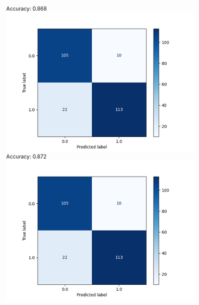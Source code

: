 Accuracy: 0.868
![](./model/confusion_matrix.png "Confusion Matrix")
Accuracy: 0.872
![](./model/confusion_matrix.png "Confusion Matrix")
